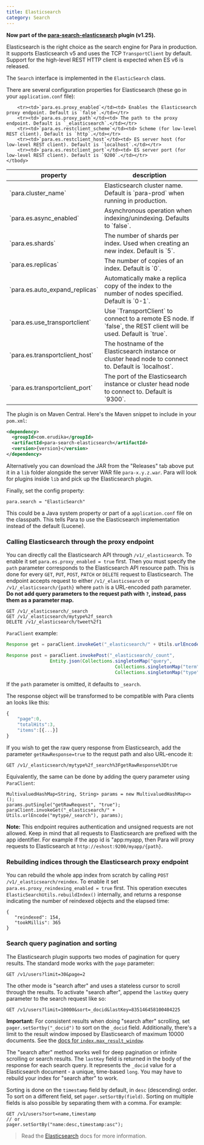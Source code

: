 ```yaml
---
title: Elasticsearch
category: Search
---
```


**Now part of the [para-search-elasticsearch](https://github.com/erudika/para-search-elasticsearch) plugin (v1.25).**

Elasticsearch is the right choice as the search engine for Para in production. It supports Elasticsearch v5 and
uses the TCP `TransportClient` by default. Support for the high-level REST HTTP client is expected when ES v6 is released.

The `Search` interface is implemented in the `ElasticSearch` class.

There are several configuration properties for Elasticsearch (these go in your `application.conf` file):

<table class="table table-striped">
	<thead>
		<tr>
			<th>property</th>
			<th>description</th>
		</tr>
	</thead>
	<tbody>
		<tr><td>`para.cluster_name`</td><td> Elasticsearch cluster name. Default is `para-prod` when running in production.</td></tr>
		<tr><td>`para.es.async_enabled`</td><td> Asynchronous operation when indexing/unindexing. Defaults to `false`.</td></tr>
		<tr><td>`para.es.shards`</td><td> The number of shards per index. Used when creating an new index. Default is `5`.</td></tr>
		<tr><td>`para.es.replicas`</td><td> The number of copies of an index. Default is `0`.</td></tr>
		<tr><td>`para.es.auto_expand_replicas`</td><td> Automatically make a replica copy of the index to the number of nodes specified. Default is `0-1`.</td></tr>
		<tr><td>`para.es.use_transportclient`</td><td> Use `TransportClient` to connect to a remote ES node. If `false`, the REST client will be used. Default is `true`.</td></tr>
		<tr><td>`para.es.transportclient_host`</td><td> The hostname of the Elasticsearch instance or cluster head node to connect to. Default is `localhost`.</td></tr>
		<tr><td>`para.es.transportclient_port`</td><td> The port of the Elasticsearch instance or cluster head node to connect to. Default is `9300`.</td></tr>

		<tr><td>`para.es.proxy_enabled`</td><td> Enables the Elasticsearch proxy endpoint. Default is `false`.</td></tr>
		<tr><td>`para.es.proxy_path`</td><td> The path to the proxy endpoint. Default is `_elasticsearch`.</td></tr>
		<tr><td>`para.es.restclient_scheme`</td><td> Scheme (for low-level REST client). Default is `http`.</td></tr>
		<tr><td>`para.es.restclient_host`</td><td> ES server host (for low-level REST client). Default is `localhost`.</td></tr>
		<tr><td>`para.es.restclient_port`</td><td> ES server port (for low-level REST client). Default is `9200`.</td></tr>
	</tbody>
</table>

The plugin is on Maven Central. Here's the Maven snippet to include in your `pom.xml`:

```xml
<dependency>
  <groupId>com.erudika</groupId>
  <artifactId>para-search-elasticsearch</artifactId>
  <version>{version}</version>
</dependency>
```
Alternatively you can download the JAR from the "Releases" tab above put it in a `lib` folder alongside the server
WAR file `para-x.y.z.war`. Para will look for plugins inside `lib` and pick up the Elasticsearch plugin.

Finally, set the config property:
```
para.search = "ElasticSearch"
```
This could be a Java system property or part of a `application.conf` file on the classpath.
This tells Para to use the Elasticsearch implementation instead of the default (Lucene).

### Calling Elasticsearch through the proxy endpoint

You can directly call the Elasticsearch API through `/v1/_elasticsearch`. To enable it set `para.es.proxy_enabled = true` first.
Then you must specify the `path` parameter corresponds to the Elasticsearch API resource path. This is done for every
`GET`, `PUT`, `POST`, `PATCH` or `DELETE` request to Elasticsearch. The endpoint accepts request to either
`/v1/_elasticsearch` or `/v1/_elasticsearch/{path}` where `path` is a URL-encoded path parameter.
**Do not add query parameters to the request path with `?`, instead, pass them as a parameter map.**

```
GET /v1/_elasticsearch/_search
GET /v1/_elasticsearch/mytype%2f_search
DELETE /v1/_elasticsearch/tweet%2f1
```
`ParaClient` example:

```java
Response get = paraClient.invokeGet("_elasticsearch/" + Utils.urlEncode("tweet/_search"), params);

Response post = paraClient.invokePost("_elasticsearch/_count",
				Entity.json(Collections.singletonMap("query",
										Collections.singletonMap("term",
										Collections.singletonMap("type", "cat")))));
```
If the `path` parameter is omitted, it defaults to `_search`.

The response object will be transformed to be compatible with Para clients an looks like this:

```js
{
	"page":0,
	"totalHits":3,
	"items":[{...}]
}
```

If you wish to get the raw query response from Elasticsearch, add the parameter `getRawResponse=true` to the requst
path and also URL-encode it:
```
GET /v1/_elasticsearch/mytype%2f_search%3FgetRawResponse%3Dtrue
```
Equivalently, the same can be done by adding the query parameter using `ParaClient`:
```
MultivaluedHashMap<String, String> params = new MultivaluedHashMap<>();
params.putSingle("getRawRequest", "true");
paraClient.invokeGet("_elasticsearch/" + Utils.urlEncode("mytype/_search"), params);
```

**Note:** This endpoint requires authentication and unsigned requests are not allowed. Keep in mind that all requests
to Elasticsearch are prefixed with the app identifier. For example if the app id is "app:myapp, then Para will proxy
requests to Elasticsearch at `http://eshost:9200/myapp/{path}`.

### Rebuilding indices through the Elasticsearch proxy endpoint

You can rebuild the whole app index from scratch by calling `POST /v1/_elasticsearch/reindex`. To enable it set
`para.es.proxy_reindexing_enabled = true` first. This operation executes `ElasticSearchUtils.rebuildIndex()` internally,
and returns a response indicating the number of reindexed objects and the elapsed time:

```
{
   "reindexed": 154,
   "tookMillis": 365
}
```

### Search query pagination and sorting

The Elasticsearch plugin supports two modes of pagination for query results. The standard mode works with the
`page` parameter:
```
GET /v1/users?limit=30&page=2
```
The other mode is "search after" and uses a stateless cursor to scroll through the results.
To activate "search after", append the `lastKey` query parameter to the search request like so:
```
GET /v1/users?limit=10000&sort=_docid&lastKey=835146458100404225
```
**Important:** For consistent results when doing "search after" scrolling, set `pager.setSortby("_docid")`
to sort on the `_docid` field. Additionally, there's a limit to the result window imposed by Elasticsearch
of maximum 10000 documents. See the [docs for `index.max_result_window`](https://www.elastic.co/guide/en/elasticsearch/reference/current/index-modules.html#dynamic-index-settings).

The "search after" method works well for deep pagination or infinite scrolling or search results.
The `lastKey` field is returned in the body of the response for each search query. It represents the `_docid` value
for a Elasticsearch document - a unique, time-based `long`. You may have to rebuild your index for "search after" to work.

Sorting is done on the `timestamp` field by default, in `desc` (descending) order. To sort on a different field, set
`pager.setSortBy(field)`. Sorting on multiple fields is also possible by separating them with a comma. For example:
```
GET /v1/users?sort=name,timestamp
// or
pager.setSortBy("name:desc,timestamp:asc");
```

> Read the [Elasticsearch](https://www.elastic.co/guide/) docs for more information.
